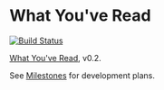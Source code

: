 # What You've Read

[![Build Status](https://travis-ci.com/kdwarn/wyr.svg?branch=master)](https://travis-ci.com/kdwarn/wyr)

[What You've Read](https://www.whatyouveread.com), v0.2.

See [Milestones](https://github.com/kdwarn/wyr/milestones?with_issues=no) for
development plans.

